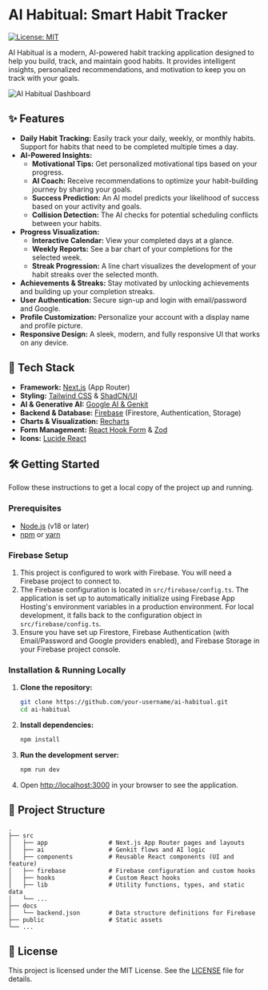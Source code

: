 # AI Habitual: Smart Habit Tracker

[![License: MIT](https://img.shields.io/badge/License-MIT-yellow.svg)](https://opensource.org/licenses/MIT)

AI Habitual is a modern, AI-powered habit tracking application designed to help you build, track, and maintain good habits. It provides intelligent insights, personalized recommendations, and motivation to keep you on track with your goals.

![AI Habitual Dashboard](https://storage.googleapis.com/aifire.dev/public/screenshots/ai-habitual-dashboard.png)

## ✨ Features

- **Daily Habit Tracking:** Easily track your daily, weekly, or monthly habits. Support for habits that need to be completed multiple times a day.
- **AI-Powered Insights:**
    - **Motivational Tips:** Get personalized motivational tips based on your progress.
    - **AI Coach:** Receive recommendations to optimize your habit-building journey by sharing your goals.
    - **Success Prediction:** An AI model predicts your likelihood of success based on your activity and goals.
    - **Collision Detection:** The AI checks for potential scheduling conflicts between your habits.
- **Progress Visualization:**
    - **Interactive Calendar:** View your completed days at a glance.
    - **Weekly Reports:** See a bar chart of your completions for the selected week.
    - **Streak Progression:** A line chart visualizes the development of your habit streaks over the selected month.
- **Achievements & Streaks:** Stay motivated by unlocking achievements and building up your completion streaks.
- **User Authentication:** Secure sign-up and login with email/password and Google.
- **Profile Customization:** Personalize your account with a display name and profile picture.
- **Responsive Design:** A sleek, modern, and fully responsive UI that works on any device.

## 🚀 Tech Stack

- **Framework:** [Next.js](https://nextjs.org/) (App Router)
- **Styling:** [Tailwind CSS](https://tailwindcss.com/) & [ShadCN/UI](https://ui.shadcn.com/)
- **AI & Generative AI:** [Google AI & Genkit](https://firebase.google.com/docs/genkit)
- **Backend & Database:** [Firebase](https://firebase.google.com/) (Firestore, Authentication, Storage)
- **Charts & Visualization:** [Recharts](https://recharts.org/)
- **Form Management:** [React Hook Form](https://react-hook-form.com/) & [Zod](https://zod.dev/)
- **Icons:** [Lucide React](https://lucide.dev/guide/packages/lucide-react)

## 🛠️ Getting Started

Follow these instructions to get a local copy of the project up and running.

### Prerequisites

- [Node.js](https://nodejs.org/) (v18 or later)
- [npm](https://www.npmjs.com/) or [yarn](https://yarnpkg.com/)

### Firebase Setup

1.  This project is configured to work with Firebase. You will need a Firebase project to connect to.
2.  The Firebase configuration is located in `src/firebase/config.ts`. The application is set up to automatically initialize using Firebase App Hosting's environment variables in a production environment. For local development, it falls back to the configuration object in `src/firebase/config.ts`.
3.  Ensure you have set up Firestore, Firebase Authentication (with Email/Password and Google providers enabled), and Firebase Storage in your Firebase project console.

### Installation & Running Locally

1.  **Clone the repository:**
    ```bash
    git clone https://github.com/your-username/ai-habitual.git
    cd ai-habitual
    ```

2.  **Install dependencies:**
    ```bash
    npm install
    ```

3.  **Run the development server:**
    ```bash
    npm run dev
    ```

4.  Open [http://localhost:3000](http://localhost:3000) in your browser to see the application.

## 📁 Project Structure

```
.
├── src
│   ├── app                 # Next.js App Router pages and layouts
│   ├── ai                  # Genkit flows and AI logic
│   ├── components          # Reusable React components (UI and feature)
│   ├── firebase            # Firebase configuration and custom hooks
│   ├── hooks               # Custom React hooks
│   ├── lib                 # Utility functions, types, and static data
│   └── ...
├── docs
│   └── backend.json        # Data structure definitions for Firebase
├── public                  # Static assets
└── ...
```

## 📄 License

This project is licensed under the MIT License. See the [LICENSE](LICENSE) file for details.
